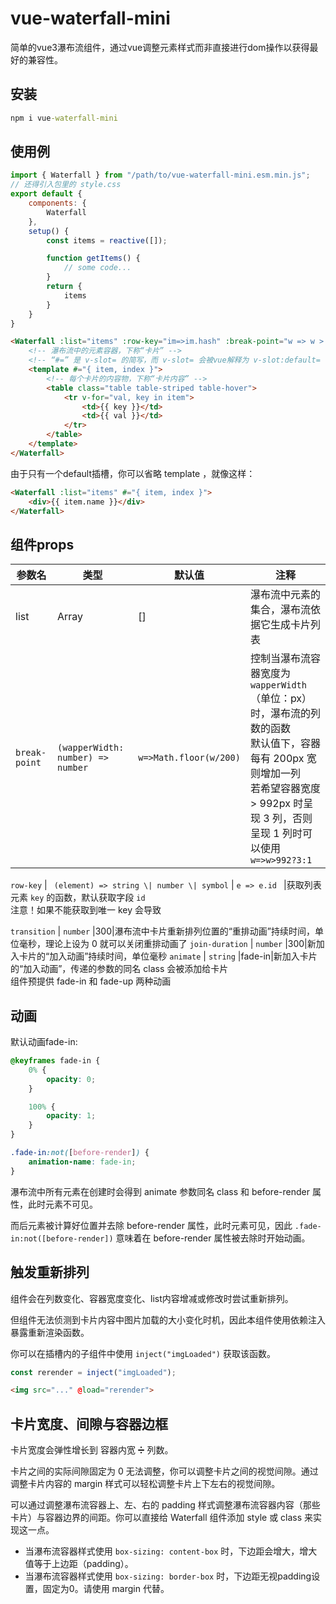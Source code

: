 # vue-waterfall-mini

简单的vue3瀑布流组件，通过vue调整元素样式而非直接进行dom操作以获得最好的兼容性。

## 安装

```cmd
npm i vue-waterfall-mini
```

## 使用例

```javascript
import { Waterfall } from "/path/to/vue-waterfall-mini.esm.min.js";
// 还得引入包里的 style.css
export default {
    components: {
        Waterfall
    },
    setup() {
        const items = reactive([]);

        function getItems() {
            // some code...
        }
        return {
            items
        }
    }
}
```

```HTML
<Waterfall :list="items" :row-key="im=>im.hash" :break-point="w => w > 992?4:2" animate="fade-up" join-duration="1000">
    <!-- 瀑布流中的元素容器，下称“卡片” -->
    <!-- “#=” 是 v-slot= 的简写，而 v-slot= 会被vue解释为 v-slot:default= -->
    <template #="{ item, index }">
        <!-- 每个卡片的内容物，下称“卡片内容” -->
        <table class="table table-striped table-hover">
            <tr v-for="val, key in item">
                <td>{{ key }}</td>
                <td>{{ val }}</td>
            </tr>
        </table>
    </template>
</Waterfall>
```

由于只有一个default插槽，你可以省略 template ，就像这样：

```HTML
<Waterfall :list="items" #="{ item, index }">
    <div>{{ item.name }}</div>
</Waterfall>
```

## 组件props

参数名|类型|默认值|注释
-|-|-|-
list|Array|[]|瀑布流中元素的集合，瀑布流依据它生成卡片列表
`break-point` | `(wapperWidth: number) => number` | `w=>Math.floor(w/200)` |控制当瀑布流容器宽度为 `wapperWidth` （单位：px）时，瀑布流的列数的函数<br/>默认值下，容器每有 200px 宽则增加一列<br/>若希望容器宽度 > 992px 时呈现 3 列，否则呈现 1 列时可以使用 `w=>w>992?3:1`

`row-key` | ` (element) => string \| number \| symbol` | `e => e.id ` |获取列表元素 `key` 的函数，默认获取字段 `id`<br/>注意！如果不能获取到唯一 key 会导致

`transition` | `number` |300|瀑布流中卡片重新排列位置的“重排动画”持续时间，单位毫秒，理论上设为 0 就可以关闭重排动画了
`join-duration` | `number` |300|新加入卡片的“加入动画”持续时间，单位毫秒
`animate` | `string` |fade-in|新加入卡片的“加入动画”，传递的参数的同名 class 会被添加给卡片 <br/>组件预提供 fade-in 和 fade-up 两种动画

## 动画

默认动画fade-in:

```css
@keyframes fade-in {
    0% {
        opacity: 0;
    }

    100% {
        opacity: 1;
    }
}

.fade-in:not([before-render]) {
    animation-name: fade-in;
}
```

瀑布流中所有元素在创建时会得到 animate 参数同名 class 和 before-render 属性，此时元素不可见。

而后元素被计算好位置并去除 before-render 属性，此时元素可见，因此 `.fade-in:not([before-render])` 意味着在 before-render 属性被去除时开始动画。

## 触发重新排列
组件会在列数变化、容器宽度变化、list内容增减或修改时尝试重新排列。

但组件无法侦测到卡片内容中图片加载的大小变化时机，因此本组件使用依赖注入暴露重新渲染函数。

你可以在插槽内的子组件中使用 `inject("imgLoaded")` 获取该函数。
``` JavaScript
const rerender = inject("imgLoaded");
```
``` HTML
<img src="..." @load="rerender">
```

## 卡片宽度、间隙与容器边框

卡片宽度会弹性增长到 容器内宽 ➗ 列数。

卡片之间的实际间隙固定为 0 无法调整，你可以调整卡片之间的视觉间隙。通过调整卡片内容的 margin 样式可以轻松调整卡片上下左右的视觉间隙。

可以通过调整瀑布流容器上、左、右的 padding 样式调整瀑布流容器内容（那些卡片）与容器边界的间距。你可以直接给 Waterfall 组件添加 style 或 class 来实现这一点。
- 当瀑布流容器样式使用 `box-sizing: content-box` 时，下边距会增大，增大值等于上边距（padding）。
- 当瀑布流容器样式使用 `box-sizing: border-box` 时，下边距无视padding设置，固定为0。请使用 margin 代替。
